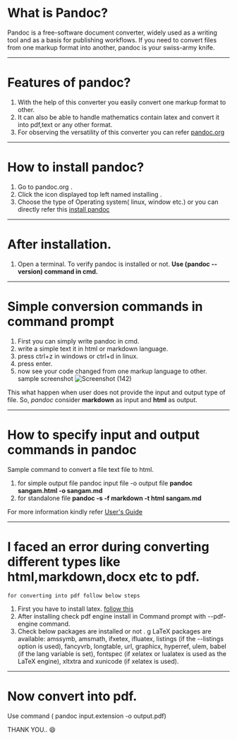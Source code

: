 # What is Pandoc?
 
 Pandoc is a free-software document converter,
 widely used as a writing tool and as a basis for publishing workflows.
 If you need to convert files from one markup format into another, 
 pandoc is your swiss-army knife.

 ---

 # Features of pandoc?
 
  1. With the help of this converter you easily convert one markup format to other.
  2. It can also be able to handle mathematics contain latex and convert it into pdf,text or any other format.
  3. For observing the versatility of this converter you can refer [pandoc.org](https://pandoc.org/)

  ---

  # How to install pandoc?
  
  1. Go to pandoc.org .
  2. Click the icon displayed top left named installing .
  3. Choose the type of Operating system( linux, window etc.)
  or you can directly refer this 
  [install pandoc](https://pandoc.org/installing.html)

  ---

  # After installation.
  1. Open a terminal.
  To verify pandoc is installed or not.
  **Use (pandoc --version) command in cmd.**
  
  ---
  
  # Simple conversion commands in command prompt
  
  1. First you can simply write pandoc in cmd.
  2. write a simple text it in html or markdown language.
  3. press ctrl+z in windows or ctrl+d in linux.
  4. press enter.
  5. now see your code changed from one markup language to other.
  sample screenshot
  ![Screenshot (142)](https://user-images.githubusercontent.com/98117962/180228623-239c743b-ff85-4ca1-a7aa-2f4688af1d1a.png)
 
 This what happen when user does not provide the input and output type of file.
 So, *pandoc* consider **markdown** as input and **html** as output.
 
 ---
 
 # How to specify input and output commands in pandoc
  
  Sample command to convert a file text file to html.
  1. for simple output file 
  pandoc input file -o output file
  **pandoc sangam.html -o sangam.md**
  2. for standalone file
   **pandoc -s -f markdown -t html sangam.md**

   For more information kindly refer [User's Guide](https://citeseerx.ist.psu.edu/viewdoc/download?doi=10.1.1.694.6340&rep=rep1&type=pdf)
   
   ---
   
   
  # I faced an error during converting different types like html,markdown,docx etc to pdf.
  
    for converting into pdf follow below steps
   1. First you have to install latex. [follow this](https://miktex.org/download)
   2. After installing check pdf engine install in Command prompt with --pdf-engine command.
   3. Check below packages are installed or not . 
   g LaTeX packages are available: amssymb, amsmath, ifxetex,
ifluatex, listings (if the --listings option is used), fancyvrb, longtable, url,
graphicx, hyperref, ulem, babel (if the lang variable is set), fontspec (if xelatex or
lualatex is used as the LaTeX engine), xltxtra and xunicode (if xelatex is used).

---

# Now convert into pdf.
 
 Use command ( pandoc input.extension -o output.pdf)
   
   THANK YOU.. :smile:
